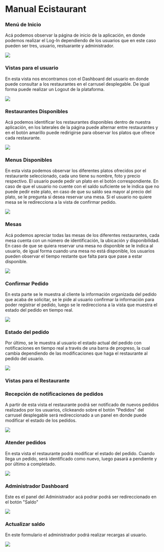 # Manual Ecistaurant
   
   
### Menú de Inicio
  Acá podemos observar la página de inicio de la aplicación, en donde podemos realizar el Log-In dependiendo de los usuarios
  que en este caso pueden ser tres, usuario, restuarante y administrador.
 

![](img/inicio.png)

### Vistas para el usuario

  En esta vista nos encontramos con el Dashboard del usuario en donde puede consultar a los restaurantes en el carrusel desplegable.
  De igual forma puede realizar un Logout de la plataforma.
  
  ![](img/userDash.png)
  
### Restaurantes Disponibles

  Acá podemos identificar los restaurantes disponibles dentro de nuestra aplicación, en los laterales de la página puede alternar
  entre restaurantes y en el botón amarillo puede redirigirse para observar los platos que ofrece cada restaurante.
  
  ![](img/restaurantes.png)
  
### Menus Disponibles

  En esta vista podemos observar los diferentes platos ofrecidos por el restaurante seleccionado, cada uno tiene su nombre, foto y precio
  respectivo. El usuario puede pedir un plato en el botón correspondiente. En caso de que el usuario no cuente con el saldo suficiente
  se le indica que no puede pedir este plato, en caso de que su saldo sea mayor al precio del plato, se le pregunta si desea reservar una mesa.
  Si el usuario no quiere mesa se le redirecciona a la vista de confirmar pedido.
  
  ![](img/platos.png)
  
### Mesas

  Acá podemos apreciar todas las mesas de los diferentes restaurantes, cada mesa cuenta con un número de identificación, la ubicación y disponibilidad.
  En caso de que se quiera reservar una mesa no disponible se le indica al usuario, de igual forma cuando una mesa no está disponible,
  los usuarios pueden observar el tiempo restante que falta para que pase a estar disponible.
  
  ![](img/mesas.png)
  
### Confirmar Pedido

   En esta parte se le muestra al cliente la información organizada del pedido que acaba de solicitar, se le pide al usuario confirmar la información
   para poder registrar el pedido, luego se le redirecciona a la vista que muestra el estado del pedido en tiempo real.
   
   ![](img/confirmPedido.png)
   
### Estado del pedido

   Por último, se le muestra al usuario el estado actual del pedido con notificaciones en tiempo real a través de una barra de progreso,
   la cual cambia dependiendo de las modificaciones que haga el restaurante al pedido del usuario.
   
   ![](img/estadoPedido.png)
   
### Vistas para el Restaurante
 
### Recepción de notificaciones de pedidos 

  A partir de esta vista el restaurante podrá ser notificado de nuevos pedidos realizados por los usuarios, clickeando sobre el botón
  "Pedidos" del carrusel desplegable será redireccionado a un panel en donde puede modificar el estado de los pedidos.
  
  ![](img/notifi.png)

### Atender pedidos
  
  En esta vista el restaurante podrá modificar el estado del pedido. Cuando llega un pedido, será identificado como nuevo, luego pasará   a pendiente y por último a completado.
  
   ![](img/PedidosR.png)
   
   
### Administrador Dashboard
   
   Este es el panel del Administrador acá podrar podrá ser redireccionado en el botón "Saldo"
   
   ![](img/admin.png)
   
### Actualizar saldo

   En este formulario el administrador podrá realizar recargas al usuario.
   
   ![](img/saldo.png)
   
   
  
  
  
  
  
  
  
  

